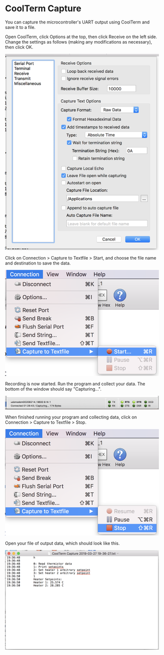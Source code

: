 # CoolTerm Capture

You can capture the microcontroller's UART output using CoolTerm and save it to a file.

Open CoolTerm, click Options at the top, then click Receive on the left side. Change the settings as follows (making any modifications as necessary), then click OK.

![](../figures/coolterm-capture-1.png)

Click on Connection > Capture to Textfile > Start, and choose the file name and destination to save the data.

![](../figures/coolterm-capture-2.png)

Recording is now started. Run the program and collect your data. The bottom of the window should say "Capturing...".

![](../figures/coolterm-capture-3.png)

When finished running your program and collecting data, click on Connection > Capture to Textfile > Stop.

![](../figures/coolterm-capture-4.png)

Open your file of output data, which should look like this.

![](../figures/coolterm-capture-5.png)
